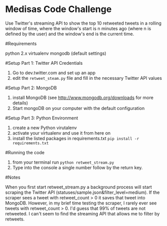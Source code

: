 Medisas Code Challenge
======================


  Use Twitter's streaming API to show the top 10 retweeted tweets in a rolling window of time, where the window's start   is n minutes ago (where n is defined by the user) and the window's end is the current time.


#Requirements

python 2.x
virtualenv
mongodb (default settings)

#Setup Part 1: Twitter API Credentials

1. Go to dev.twitter.com and set up an app
2. edit the ```retweet_steam.py``` file and fill in the necessary Twitter API values

#Setup Part 2: MongoDB

1. install MongoDB (see http://www.mongodb.org/downloads for more details)
2. Start mongoDB on your computer with the default configuration

#Setup Part 3: Python Environment

1. create a new Python virutalenv
2. activate your virtualenv and use it from here on
3. install the listed packages in requirements.txt ```pip install -r requirements.txt```

#Running the code

1. from your terminal run ```python retweet_stream.py```
2. Type into the console a single number follow by the return key.

#Notes

When you first start retweet_stream.py a background process will start scraping
the Twitter API (statuses/sample.json&filter_level=medium). If the scraper sees 
a tweet with retweet_count > 0 it saves that tweet into MongoDB. However, in my
brief time testing the scraper, I rarely ever see tweets with retweet_count > 0.
I'd guess that 99% of tweets are not retweeted. I can't seem to find the
streaming API that allows me to filter by retweets.
